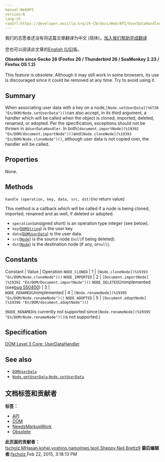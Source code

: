 ```yaml
---
manual:WebAPI
version:0
lang:zh
rawUrl:https://developer.mozilla.org/zh-CN/docs/Web/API/UserDataHandler
---
```




<bdi>我们的志愿者还没有将这篇文章翻译为<bdi>中文 (简体)</bdi>。[加入我们帮助完成翻译](%19390 "")<br></br>您也可以阅读此文章的[English (US)](%19391 "")版。</bdi>






**Obsolete since Gecko 26 (Firefox 26 / Thunderbird 26 / SeaMonkey 2.23 / Firefox OS 1.2)**<br></br>This feature is obsolete. Although it may still work in some browsers, its use is discouraged since it could be removed at any time. Try to avoid using it.



## Summary<a name="Summary"></a>


When associating user data with a key on a node,`[Node.setUserData](%6738 "En/DOM/Node.setUserData")()`can also accept, in its third argument, a handler which will be called when the object is cloned, imported, deleted, renamed, or adopted. Per the specification, exceptions should not be thrown in a`UserDataHandler`. In both`[document.importNode](%19392 "En/DOM/document.importNode")()`and`[Node.cloneNode](%19393 "En/DOM/Node.cloneNode")()`, although user data is not copied over, the handler will be called.


## Properties<a name="Properties"></a>


None.


## Methods<a name="Methods"></a>


`handle (operation, key, data, src, dst)`(no return value)



This method is a callback which will be called if a node is being cloned, imported, renamed and as well, if deleted or adopted.


* `operation`(unsigned short) is an operation type integer (see below).
* `key`([`DOMString`](%3945 "DOMString is a UTF-16 String. As JavaScript already uses such strings, DOMString is mapped directly to a String.")) is the user key.
* `data`([`DOMUserData`](%5248 "DOMUserData refers to application data. In JavaScript, it maps directly to Object. It is returned or used as an argument by Node.setUserData(), Node.getUserData(), used as the third argument to handle() on UserDataHandler, and is used or returned by various DOMConfiguration methods.")) is the user data.
* `src`([`Node`](%4786 "Node is an interface from which a number of DOM API object types inherit; it allows these various types to be treated similarly, for example inheriting the same set of methods, or being tested in the same way.")) is the source node (`null`if being deleted).
* `dst`([`Node`](%4786 "Node is an interface from which a number of DOM API object types inherit; it allows these various types to be treated similarly, for example inheriting the same set of methods, or being tested in the same way.")) is the destination node (if any, or`null`).

## Constants<a name="Constants"></a>
Constant | Value | Operation 
`NODE_CLONED` | 1 | `[Node.cloneNode](%19393 "En/DOM/Node.cloneNode")()` 
`NODE_IMPORTED` | 2 | `[Document.importNode](%19392 "En/DOM/Document.importNode")()` 
`NODE_DELETED`Unimplemented (see[bug 550400](%19394 "Fire UserDataHandler for removed nodes")) | 3 |  
`NODE_RENAMED`Unimplemented | 4 | `[Node.renameNode](%19395 "En/DOM/Node.renameNode")()` 
`NODE_ADOPTED` | 5 | `[Document.adoptNode](%19396 "En/DOM/document.adoptNode")()` 



(`NODE_RENAMED`is currently not supported since`[Node.renameNode](%19395 "En/DOM/Node.renameNode")()`is not supported.)


## Specification<a name="Specification"></a>


[DOM Level 3 Core: UserDataHandler](%19397 "")


## See also<a name="See_also"></a>

* [`DOMUserData`](%19398 "En/DOM/DOMUserData")
* [`Node.getUserData`](%6740 "En/DOM/Node.getUserData"),[`Node.setUserData`](%6738 "En/DOM/Node.setUserData")



## 文档标签和贡献者
**标签：**
* [API](%50 "")
* [DOM](%456 "")
* [NeedsMarkupWork](%6810 "")
* [Obsolete](%5507 "")

**此页面的贡献者：**[fscholz](%60 ""),[MHasan](%6763 ""),[kohei.yoshino](%4510 ""),[namolmes](%16339 ""),[teoli](%160 ""),[Sheppy](%405 ""),[Neil](%19399 ""),[Brettz9](%5522 "")
**最后编辑者:**[fscholz](%60 ""),<time>Feb 22, 2015, 3:18:13 PM</time>


